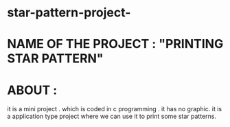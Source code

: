 # star-pattern-project-

# NAME OF THE PROJECT : "PRINTING STAR PATTERN"
# ABOUT :
it is a mini project . which is coded in c programming . it has no graphic. it is a application type project where we can use it to print some star 
patterns.
